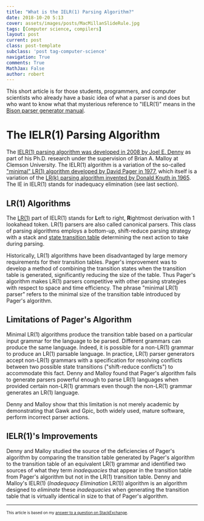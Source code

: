 ```yaml
---
title: "What is the IELR(1) Parsing Algorithm?"
date: 2018-10-20 5:13
cover: assets/images/posts/MacMillanSlideRule.jpg
tags: [Computer science, compilers]
layout: post
current: post
class: post-template
subclass: 'post tag-computer-science'
navigation: True
comments: True
MathJax: False
author: robert
---
```


This short article is for those students, programmers, and computer scientists who already have a basic idea of what a parser is and does but who want to know what that mysterious reference to "IELR(1)" means in the [Bison parser generator manual](https://www.gnu.org/software/bison/). 

# The IELR(1) Parsing Algorithm
The [IELR(1) parsing algorithm was developed in 2008 by Joel E. Denny][1] as part of his Ph.D. research under the supervision of Brian A. Malloy at Clemson University. The IELR(1) algorithm is a variation of the so-called ["minimal" LR(1) algorithm developed by David Pager in 1977](https://doi.org/10.1007/BF00290336), which itself is a variation of the [LR(k) parsing algorithm invented by Donald Knuth in 1965](https://doi.org/10.1007/BF00290336). The IE in IELR(1) stands for inadequacy elimination (see last section).

## LR(1) Algorithms 

The [LR(1)](https://en.wikipedia.org/wiki/Canonical_LR_parser) part of IELR(1) stands for **L**eft to right, **R**ightmost derivation with 1 lookahead token. LR(1) parsers are also called canonical parsers. This class of parsing algorithms employs a bottom-up, shift-reduce parsing strategy with a stack and [state transition table](https://en.wikipedia.org/wiki/State_transition_table) determining the next action to take during parsing.

Historically, LR(1) algorithms have been disadvantaged by large memory requirements for their transition tables. Pager's improvement was to develop a method of combining the transition states when the transition table is generated, significantly reducing the size of the table. Thus Pager's algorithm makes LR(1) parsers competitive with other parsing strategies with respect to space and time efficiency. The phrase "minimal LR(1) parser" refers to the minimal size of the transition table introduced by Pager's algorithm. 

## Limitations of Pager's Algorithm

Minimal LR(1) algorithms produce the transition table based on a particular input grammar for the language to be parsed. Different grammars can produce the same language. Indeed, it is possible for a non-LR(1) grammar to produce an LR(1) parsable language. In practice, LR(1) parser generators accept non-LR(1) grammars with a specification for resolving conflicts between two possible state transitions ("shift-reduce conflicts") to accommodate this fact. Denny and Malloy found that Pager's algorithm fails to generate parsers powerful enough to parse LR(1) languages when provided certain non-LR(1) grammars even though the non-LR(1) grammar generates an LR(1) language.

Denny and Malloy show that this limitation is not merely academic by demonstrating that Gawk and Gpic, both widely used, mature software, perform incorrect parser actions.

## IELR(1)'s Improvements 

Denny and Malloy studied the source of the deficiencies of Pager's algorithm by comparing the transition table generated by Pager's algorithm to the transition table of an equivalent LR(1) grammar and identified two sources of what they term *inadequacies* that appear in the transition table from Pager's algorithm but not in the LR(1) transition table. Denny and Malloy's IELR(1) (*Inadequacy Elimination* LR(1)) algorithm is an algorithm designed to *eliminate* these *inadequacies* when generating the transition table that is virtually identical in size to that of Pager's algorithm. 


<hr>

<span style="font-size:x-small;">This article is based on my [answer to a question on StackExchange](https://cs.stackexchange.com/questions/3461/what-is-an-ielr1-parser/99463#99463).</span>

  [1]: https://doi.org/10.1016/j.scico.2009.08.001

